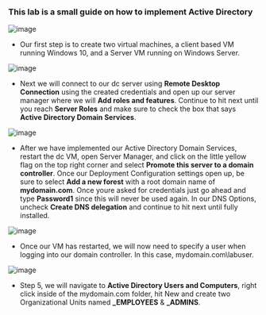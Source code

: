 <h3>This lab is a small guide on how to implement Active Directory</h3>

![image](https://github.com/user-attachments/assets/c9a931a5-c093-49f8-861e-0e191907d859)
 - Our first step is to create two virtual machines, a client based VM running Windows 10, and a Server VM running on Windows Server.

![image](https://github.com/user-attachments/assets/d6e7ed3d-6820-47f1-a6ad-0f5405fc8c84)
 - Next we will connect to our dc server using **Remote Desktop Connection** using the created credentials and open up our server manager where we will **Add roles and features**. Continue to hit next until you reach **Server Roles** and make sure to check the box that says **Active Directory Domain Services**.

![image](https://github.com/user-attachments/assets/174f6ce1-acbd-4b7e-989f-ee2e0397e72b)
  - After we have implemented our Active Directory Domain Services, restart the dc VM, open Server Manager, and click on the little yellow flag on the top right corner and select **Promote this server to a domain controller**. Once our Deployment Configuration settings open up, be sure to select **Add a new forest** with a root domain name of **mydomain.com**. Once youre asked for credentials just go ahead and type **Password1** since this will never be used again. In our DNS Options, uncheck **Create DNS delegation** and continue to hit next until fully installed.

![image](https://github.com/user-attachments/assets/e45d8b0f-f003-45b2-bf8b-8f409f28ebfa)
 - Once our VM has restarted, we will now need to specify a user when logging into our domain controller. In this case, mydomain.com\labuser.

![image](https://github.com/user-attachments/assets/c5fc09cb-2bc3-4c34-88a0-7fe4f8101315)
 - Step 5, we will navigate to **Active Directory Users and Computers**, right click inside of the mydomain.com folder, hit New and create two Organizational Units named **_EMPLOYEES** & **_ADMINS**.
